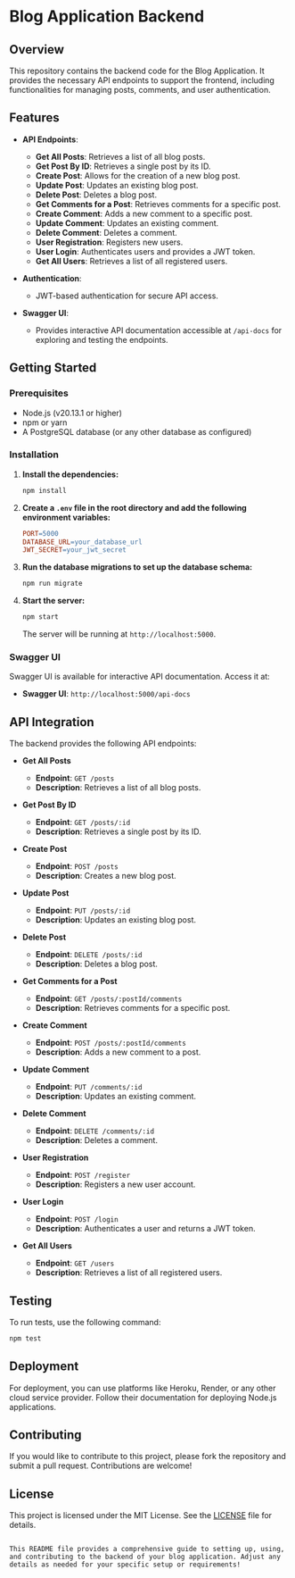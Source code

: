 # Blog Application Backend

## Overview

This repository contains the backend code for the Blog Application. It provides the necessary API endpoints to support the frontend, including functionalities for managing posts, comments, and user authentication. 

## Features

- **API Endpoints**:
  - **Get All Posts**: Retrieves a list of all blog posts.
  - **Get Post By ID**: Retrieves a single post by its ID.
  - **Create Post**: Allows for the creation of a new blog post.
  - **Update Post**: Updates an existing blog post.
  - **Delete Post**: Deletes a blog post.
  - **Get Comments for a Post**: Retrieves comments for a specific post.
  - **Create Comment**: Adds a new comment to a specific post.
  - **Update Comment**: Updates an existing comment.
  - **Delete Comment**: Deletes a comment.
  - **User Registration**: Registers new users.
  - **User Login**: Authenticates users and provides a JWT token.
  - **Get All Users**: Retrieves a list of all registered users.

- **Authentication**:
  - JWT-based authentication for secure API access.

- **Swagger UI**:
  - Provides interactive API documentation accessible at `/api-docs` for exploring and testing the endpoints.

## Getting Started

### Prerequisites

- Node.js (v20.13.1 or higher)
- npm or yarn
- A PostgreSQL database (or any other database as configured)

### Installation

1. **Install the dependencies:**

    ```bash
    npm install
    ```

2. **Create a `.env` file in the root directory and add the following environment variables:**

    ```makefile
    PORT=5000
    DATABASE_URL=your_database_url
    JWT_SECRET=your_jwt_secret
    ```

3. **Run the database migrations to set up the database schema:**

    ```bash
    npm run migrate
    ```

4. **Start the server:**

    ```bash
    npm start
    ```

   The server will be running at `http://localhost:5000`.

### Swagger UI

Swagger UI is available for interactive API documentation. Access it at:

- **Swagger UI**: `http://localhost:5000/api-docs`

## API Integration

The backend provides the following API endpoints:

- **Get All Posts**
  - **Endpoint**: `GET /posts`
  - **Description**: Retrieves a list of all blog posts.

- **Get Post By ID**
  - **Endpoint**: `GET /posts/:id`
  - **Description**: Retrieves a single post by its ID.

- **Create Post**
  - **Endpoint**: `POST /posts`
  - **Description**: Creates a new blog post.

- **Update Post**
  - **Endpoint**: `PUT /posts/:id`
  - **Description**: Updates an existing blog post.

- **Delete Post**
  - **Endpoint**: `DELETE /posts/:id`
  - **Description**: Deletes a blog post.

- **Get Comments for a Post**
  - **Endpoint**: `GET /posts/:postId/comments`
  - **Description**: Retrieves comments for a specific post.

- **Create Comment**
  - **Endpoint**: `POST /posts/:postId/comments`
  - **Description**: Adds a new comment to a post.

- **Update Comment**
  - **Endpoint**: `PUT /comments/:id`
  - **Description**: Updates an existing comment.

- **Delete Comment**
  - **Endpoint**: `DELETE /comments/:id`
  - **Description**: Deletes a comment.

- **User Registration**
  - **Endpoint**: `POST /register`
  - **Description**: Registers a new user account.

- **User Login**
  - **Endpoint**: `POST /login`
  - **Description**: Authenticates a user and returns a JWT token.

- **Get All Users**
  - **Endpoint**: `GET /users`
  - **Description**: Retrieves a list of all registered users.

## Testing

To run tests, use the following command:

```bash
npm test
```

## Deployment

For deployment, you can use platforms like Heroku, Render, or any other cloud service provider. Follow their documentation for deploying Node.js applications.

## Contributing

If you would like to contribute to this project, please fork the repository and submit a pull request. Contributions are welcome!

## License

This project is licensed under the MIT License. See the [LICENSE](LICENSE) file for details.
```

This README file provides a comprehensive guide to setting up, using, and contributing to the backend of your blog application. Adjust any details as needed for your specific setup or requirements!
